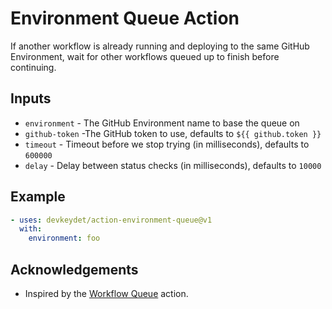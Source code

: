 # Environment Queue Action

If another workflow is already running and deploying to the same GitHub Environment,
wait for other workflows queued up to finish before continuing.

## Inputs

- `environment` - The GitHub Environment name to base the queue on
- `github-token` -The GitHub token to use, defaults to `${{ github.token }}`
- `timeout` - Timeout before we stop trying (in milliseconds), defaults to `600000`
- `delay` - Delay between status checks (in milliseconds), defaults to `10000`

## Example

```yml
- uses: devkeydet/action-environment-queue@v1
  with:
    environment: foo
```

## Acknowledgements

- Inspired by the [Workflow Queue](https://github.com/marketplace/actions/workflow-queue) action.
